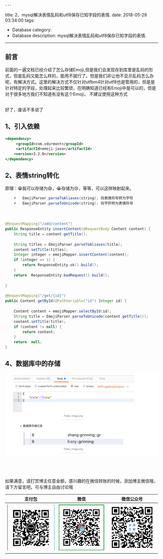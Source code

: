     ---
title: 2、mysql解决表情乱码和utf8保存已知字段的表情.
date: 2018-05-28 03:34:00
tags: 
- Database
category: 
- Database
description: mysql解决表情乱码和utf8保存已知字段的表情.
---
<!-- image url 
https://raw.githubusercontent.com/HealerJean/HealerJean.github.io/master/blogImages
　　首行缩进
<font color="red">  </font>
-->

## 前言

前面的一遍文档已经介绍了怎么存储Emoji,但是我们会发现存到库里是乱码的形式，但是乱码又能怎么样的，能用不就行了。但是我们非让他不显示乱码怎么办呢，有解决方式。这里的解决方式不仅针对utfbm4针对utf8也是管用的，但是是针对特定的字段，处理起来比较繁琐，在明确知道已经有Emoji中是可以的，但是对于很多地方我们不知道有没有这个Emoji， 不建议使用这种方式


<br/>
好了，废话不多说了

## 1、引入依赖


```xml
<dependency>
     <groupId>com.vdurmont</groupId>
     <artifactId>emoji-java</artifactId>
    <version>3.2.0</version>
</dependency>

```


## 2、表情string转化

原理：😁我可以存储为:smile:，😭存储为:cry:，等等，可以这样映射起来。


```java
	•	EmojiParser.parseToAliases(string); 将表情符号转为字符
	•	EmojiParser.parseToUnicode(string); 将字符转为表情符号



@RequestMapping("/add/content")
public ResponseEntity insertContent(@RequestBody Content content) {
    String title = content.getTitle();

    String titles = EmojiParser.parseToAliases(title);
    content.setTitle(titles);
    Integer integer = emojiMapper.insertContent(content);
    if (integer == 1) {
        return ResponseEntity.ok().build();
    }
    return  ResponseEntity.badRequest().build();

}

@RequestMapping("/get/{id}")
public Content getById(@PathVariable("id") Integer id) {

    Content content = emojiMapper.selectById(id);
    String title = EmojiParser.parseToUnicode(content.getTitle());
    content.setTitle(title);
    if (content != null) {
        return content;
    }
    return  null;
}


```


## 4、数据库中的存储


![WX20180607-162928@2x](https://raw.githubusercontent.com/HealerJean/HealerJean.github.io/master/blogImages/WX20180607-162928@2x.png)




<br/><br/><br/>
如果满意，请打赏博主任意金额，感兴趣的在微信转账的时候，添加博主微信哦， 请下方留言吧。可与博主自由讨论哦

|支付包 | 微信|微信公众号|
|:-------:|:-------:|:------:|
|![支付宝](https://raw.githubusercontent.com/HealerJean/HealerJean.github.io/master/assets/img/tctip/alpay.jpg) | ![微信](https://raw.githubusercontent.com/HealerJean/HealerJean.github.io/master/assets/img/tctip/weixin.jpg)|![微信公众号](https://raw.githubusercontent.com/HealerJean/HealerJean.github.io/master/assets/img/my/qrcode_for_gh_a23c07a2da9e_258.jpg)|




<!-- Gitalk 评论 start  -->

<link rel="stylesheet" href="https://unpkg.com/gitalk/dist/gitalk.css">
<script src="https://unpkg.com/gitalk@latest/dist/gitalk.min.js"></script> 
<div id="gitalk-container"></div>    
 <script type="text/javascript">
    var gitalk = new Gitalk({
		clientID: `1d164cd85549874d0e3a`,
		clientSecret: `527c3d223d1e6608953e835b547061037d140355`,
		repo: `HealerJean.github.io`,
		owner: 'HealerJean',
		admin: ['HealerJean'],
		id: 'DES8N7QBAUHwNZIV',
    });
    gitalk.render('gitalk-container');
</script> 

<!-- Gitalk end -->

